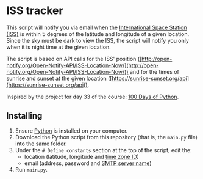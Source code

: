 # ISS tracker
This script will notify you via email when the [International Space Station (ISS)](https://www.nasa.gov/international-space-station/) is within 5 degrees of the latitude and longitude of a given location. Since the sky must be dark to view the ISS, the script will notify you only when it is night time at the given location.

The script is based on API calls for the ISS' position ([http://open-notify.org/Open-Notify-API/ISS-Location-Now/](http://open-notify.org/Open-Notify-API/ISS-Location-Now/)) and for the times of sunrise and sunset at the given location ([https://sunrise-sunset.org/api](https://sunrise-sunset.org/api)).

Inspired by the project for day 33 of the course: [100 Days of Python](https://100daysofpython.dev/).

## Installing

1. Ensure [Python](https://www.python.org/) is installed on your computer.
2. Download the Python script from this repository (that is, the `main.py` file) into the same folder.
3. Under the `# Define constants` section at the top of the script, edit the:
   - location (latitude, longitude and [time zone ID](https://en.wikipedia.org/wiki/List_of_tz_database_time_zones))
   - email (address, password and [SMTP server name](https://sendgrid.com/en-us/blog/what-is-an-smtp-server))
5. Run `main.py`.
